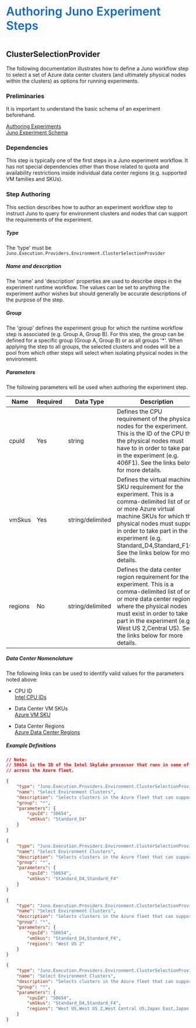 ﻿<div style="font-size:24pt;font-weight:600;color:#1569C7">Authoring Juno Experiment Steps</div>
<br/>

## ClusterSelectionProvider
The following documentation illustrates how to define a Juno workflow step to select a set of Azure data center clusters (and ultimately physical nodes within the clusters)
as options for running experiments.

### Preliminaries
It is important to understand the basic schema of an experiment beforehand.

[Authoring Experiments](./Authoring-Experiments.md)  
[Juno Experiment Schema](./Authoring-ExperimentSchema.md)

### Dependencies
This step is typically one of the first steps in a Juno experiment workflow. It has not special dependencies other than those related to quota and availability
restrictions inside individual data center regions (e.g. supported VM families and SKUs).

### Step Authoring
This section describes how to author an experiment workflow step to instruct Juno to query for environment clusters and nodes that can support the
requirements of the experiment.

##### Type
The 'type' must be ```Juno.Execution.Providers.Environment.ClusterSelectionProvider```

##### Name and description
The 'name' and 'description' properties are used to describe steps in the experiment runtime workflow.  The values can be set to anything the experiment
author wishes but should generally be accurate descriptions of the purpose of the step.

##### Group
The 'group' defines the experiment group for which the runtime workflow step is associated (e.g. Group A, Group B). For this step, the group can
be defined for a specific group (Group A, Group B) or as all groups '*'. When applying the step to all groups, the selected clusters and nodes will be a 
pool from which other steps will select when isolating physical nodes in the environment.

##### Parameters
The following parameters will be used when authoring the experiment step.

| Name                | Required   | Data Type        | Description                |
| ------------------- | ---------- | ---------------- | -------------------------- |
| cpuId               | Yes        | string           | Defines the CPU requirement of the physical nodes for the experiment. This is the ID of the CPU that the physical nodes must have to in order to take part in the experiment (e.g. 406F1). See the links below for more details.
| vmSkus              | Yes        | string/delimited | Defines the virtual machine SKU requirement for the experiment. This is a comma-delimited list of one or more Azure virtual machine SKUs for which the physical nodes must support in order to take part in the experiment (e.g. Standard_D4,Standard_F16). See the links below for more details.
| regions             | No         | string/delimited | Defines the data center region requirement for the experiment. This is a comma-delimited list of one or more data center regions where the physical nodes must exist in order to take part in the experiment (e.g. West US 2,Central US). See the links below for more details.

##### Data Center Nomenclature
The following links can be used to identify valid values for the parameters noted above:

* CPU ID  
  [Intel CPU IDs](https://msazure.visualstudio.com/One/_wiki/wikis/One.wiki/38383/CRC-AIR-Experiments)

* Data Center VM SKUs  
  [Azure VM SKU](https://msazure.visualstudio.com/One/_git/Compute-CPlat-Core?path=%2Fsrc%2FCRP%2FDev%2FComputeResourceProvider%2FConfig%2FCommon%2FCRP.Configs.VMSizes.Global.xml&version=GBmaster&_a=contents)

* Data Center Regions  
  [Azure Data Center Regions](https://azure.microsoft.com/en-us/global-infrastructure/regions/)  

##### Example Definitions
``` json
// Note:
// 50654 is the ID of the Intel Skylake processor that runs in some of the Gen 6 hardware
// across the Azure fleet.

{
    "type": "Juno.Execution.Providers.Environment.ClusterSelectionProvider",
    "name": "Select Environment Clusters",
    "description": "Selects clusters in the Azure fleet that can support the requirements of the experiment.",
    "group": "*",
    "parameters": {
        "cpuId": "50654",
        "vmSkus": "Standard_D4"
    }
}

{
    "type": "Juno.Execution.Providers.Environment.ClusterSelectionProvider",
    "name": "Select Environment Clusters",
    "description": "Selects clusters in the Azure fleet that can support the requirements of the experiment.",
    "group": "*",
    "parameters": {
        "cpuId": "50654",
        "vmSkus": "Standard_D4,Standard_F4"
    }
}

{
    "type": "Juno.Execution.Providers.Environment.ClusterSelectionProvider",
    "name": "Select Environment Clusters",
    "description": "Selects clusters in the Azure fleet that can support the requirements of the experiment.",
    "group": "*",
    "parameters": {
        "cpuId": "50654",
        "vmSkus": "Standard_D4,Standard_F4",
        "regions": "West US 2"
    }
}

{
    "type": "Juno.Execution.Providers.Environment.ClusterSelectionProvider",
    "name": "Select Environment Clusters",
    "description": "Selects clusters in the Azure fleet that can support the requirements of the experiment.",
    "group": "*",
    "parameters": {
        "cpuId": "50654",
        "vmSkus": "Standard_D4,Standard_F4",
        "regions": "West US,West US 2,West Central US,Japan East,Japan West"
    }
}
```


